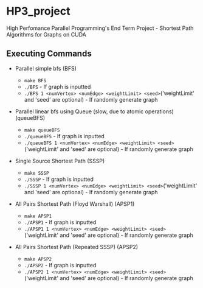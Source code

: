 # HP3_project
High Perfomance Parallel Programming's End Term Project - Shortest Path Algorithms for Graphs on CUDA

## Executing Commands
- Parallel simple bfs (BFS)
  - `make BFS` 
  - `./BFS` - If graph is inputted
  - `./BFS 1 <numVertex> <numEdge> <weightLimit> <seed>`('weightLimit' and 'seed' are optional) - If randomly generate graph

- Parallel linear bfs using Queue (slow, due to atomic operations) (queueBFS)
  - `make queueBFS` 
  - `./queueBFS` - If graph is inputted
  - `./queueBFS 1 <numVertex> <numEdge> <weightLimit> <seed>`('weightLimit' and 'seed' are optional) - If randomly generate graph

- Single Source Shortest Path (SSSP)
  - `make SSSP` 
  - `./SSSP` - If graph is inputted
  - `./SSSP 1 <numVertex> <numEdge> <weightLimit> <seed>`('weightLimit' and 'seed' are optional) - If randomly generate graph

- All Pairs Shortest Path (Floyd Warshall) (APSP1)
  - `make APSP1` 
  - `./APSP1` - If graph is inputted
  - `./APSP1 1 <numVertex> <numEdge> <weightLimit> <seed>`('weightLimit' and 'seed' are optional) - If randomly generate graph

- All Pairs Shortest Path (Repeated SSSP) (APSP2)
  - `make APSP2` 
  - `./APSP2` - If graph is inputted
  - `./APSP2 1 <numVertex> <numEdge> <weightLimit> <seed>`('weightLimit' and 'seed' are optional) - If randomly generate graph
